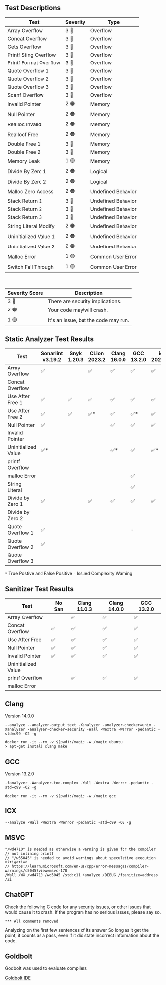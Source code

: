 
## Test Descriptions

| Test                      | Severity | Type                  |
|---------------------------|----------|-----------------------|
| Array Overflow            | 3 🔴     | Overflow              |
| Concat Overflow           | 3 🔴     | Overflow              |
| Gets Overflow             | 3 🔴     | Overflow              |
| Printf Sting Overflow     | 3 🔴     | Overflow              |
| Printf Format Overflow    | 3 🔴     | Overflow              |
| Quote Overflow 1          | 3 🔴     | Overflow              |
| Quote Overflow 2          | 3 🔴     | Overflow              |
| Quote Overflow 3          | 3 🔴     | Overflow              |
| Scanf Overflow            | 3 🔴     | Overflow              |
| Invalid Pointer           | 2 🟠     | Memory                |
| Null Pointer              | 2 🟠     | Memory                |
| Realloc Invalid           | 2 🟠     | Memory                |
| Reallocf Free             | 2 🟠     | Memory                |
| Double Free 1             | 3 🔴     | Memory                |
| Double Free 2             | 3 🔴     | Memory                |
| Memory Leak               | 1 🟡     | Memory                |
| Divide By Zero 1          | 2 🟠     | Logical               |
| Divide By Zero 2          | 2 🟠     | Logical               |
| Malloc Zero Access        | 2 🟠     | Undefined Behavior    |
| Stack Return 1            | 3 🔴     | Undefined Behavior    |
| Stack Return 2            | 3 🔴     | Undefined Behavior    |
| Stack Return 3            | 3 🔴     | Undefined Behavior    |
| String Literal Modify     | 2 🟠     | Undefined Behavior    |
| Uninitialized Value 1     | 2 🟠     | Undefined Behavior    |
| Uninitialized Value 2     | 2 🟠     | Undefined Behavior    |
| Malloc Error              | 1 🟡     | Common User Error     |
| Switch Fall Through       | 1 🟡     | Common User Error     |

<br>

| Severity Score | Description                              |
|----------------|------------------------------------------|
| 3 🔴           | There are security implications.         |
| 2 🟠           | Your code may/will crash.                |
| 1 🟡           | It's an issue, but the code may run.     |

## Static Analyzer Test Results

| Test                | Sonarlint v3.19.2 | Snyk 1.20.3 | CLion 2023.2 | Clang 16.0.0 | GCC 13.2.0 | icx 2023.1.0 | msvc v19.35 | ChatGPT |
|---------------------|-------------------|-------------|--------------|--------------|------------|--------------|-------------|---------|
| Array Overflow      | ✅                |             | ✅           | ✅           | ✅         | ✅           | ✅          | ✅      |
| Concat Overflow     |                   |             |              |              |            |              | ✅*         | ✅*     |
| Use After Free 1    | ✅                | ✅          | ✅           | ✅           | ✅         | ✅           | ✅          | ✅      |
| Use After Free 2    | ✅                | ✅          | ✅*          | ✅           | ✅*        | ✅           |             | ✅      |
| Null Pointer        | ✅                |             |              | ✅           | ✅         | ✅           |             | ✅*     |
| Invalid Pointer     |                   |             |              |              |            |              |             | ✅*     |
| Uninitialized Value | ✅*               |             |              | ✅*          | ✅         | ✅*          |             |         |
| printf Overflow     |                   |             |              |              |            |              | ✅          |         |
| malloc Error        |                   |             |              |              | ✅         |              | ✅          |         |
| String Literal      |                   |             |              |              | ✅         |              |             | ✅*     |
| Divide by Zero 1    | ✅                |             | ✅           | ✅           | ✅         | ✅           | ✅          |         |
| Divide by Zero 2    |                   |             |              |              |            |              |             | ✅*     |
| Quote Overflow 1    | ✅                |             |              |              | -          |              |             |         |
| Quote Overflow 2    | ✅                |             |              |              |            |              |             |         |
| Quote Overflow 3    |                   |             |              |              |            |              |             |         |

`*` True Postive and False Positive
`-` Issued Complexity Warning

## Sanitizer Test Results

| Test                | No San | Clang 11.0.3 | Clang 14.0.0 | GCC 13.2.0 |
|---------------------|--------|--------------|--------------|------------|
| Array Overflow      |        | ✅           | ✅           | ✅         |
| Concat Overflow     | ✅     | ✅           | ✅           | ✅         |
| Use After Free      | ✅     | ✅           | ✅           | ✅         |
| Null Pointer        | ✅     | ✅           | ✅           | ✅         |
| Invalid Pointer     | ✅     | ✅           | ✅           | ✅         |
| Uninitialized Value |        |              |              |            |
| printf Overflow     |        | ✅           | ✅           | ✅         |
| malloc Error        |        |              |              |            |

## Clang

Version 14.0.0

    --analyze --analyzer-output text -Xanalyzer -analyzer-checker=unix -Xanalyzer -analyzer-checker=security -Wall -Wextra -Werror -pedantic -std=c99 -O2 -g

```
docker run -it --rm -v $(pwd):/magic -w /magic ubuntu
> apt-get install clang make
```

## GCC

Version 13.2.0

    -fanalyzer -Wanalyzer-too-complex -Wall -Wextra -Werror -pedantic -std=c99 -O2 -g

```
docker run -it --rm -v $(pwd):/magic -w /magic gcc
```

## ICX

    --analyze -Wall -Wextra -Werror -pedantic -std=c99 -O2 -g

## MSVC

    "/wd4710" is needed as otherwise a warning is given for the compiler
    // not inlining printf
    // "/w35045" is needed to avoid warnings about speculative execution mitigation
    // https://learn.microsoft.com/en-us/cpp/error-messages/compiler-warnings/c5045?view=msvc-170
    /Wall /WX /wd4710 /wd5045 /std:c11 /analyze /DEBUG /fsanitize=address /Zi

## ChatGPT

Check the following C code for any security issues, or other issues that would cause it to crash.
If the program has no serious issues, please say so.

```
*** All comments removed
```

Analyzing on the first few sentences of its answer
So long as it get the point, it counts as a pass, even if it
did state incorrect information about the code.

## Goldbolt

Godbolt was used to evaluate compilers

[Goldbolt IDE](https://godbolt.org/#z:OYLghAFBqd5QCxAYwPYBMCmBRdBLAF1QCcAaPECAMzwBtMA7AQwFtMQByARg9KtQYEAysib0QXACx8BBAKoBnTAAUAHpwAMvAFYTStJg1AB9U8lJL6yAngGVG6AMKpaAVxYM9DgDJ4GmADl3ACNMYj0AB1QFQlsGZzcPSOjYgV9/IJZQ8K4LTCsbASECJmICBPdPXMtMazji0oJ0wJCwvQUSsoqk6s6mvxastq4ASgtUV2Jkdg4OMdpOAFZeTw4tUlRORwBqBQmpzG2AUgAmAGYeUgJNObGAaxATjQA6KQB2N8WANjeNN4AORaSf6A/ScSQrG4bTi8BQgDRXG5jOCwGCIEATAgRVwEciUNAsCJ0MIBVgzVT/L4AWi%2Bkm2yAMRm2XC%2Bzxe60w%2BCIxDw6D0/EEIjE7CkMkEihU6jWOj0AHdiEwIpwePMlpDpdCOAB5HHYgjbVBUbYU6m0%2BmM4DM1ns7YQZyE4nEY7nUa8a7SkZjBCYJhYcIQVUcCGkFggRYI1brTazCzwxEe0go9EEon0MgUCApx0oBmGYAsjQIrAANzw0wAanhMLKtRFGMreDRaAQwnCIMEocE/KUAJ4N0hd5jEHta4LaWruy4EtiCLUMWh9jVYYKuYCOMS0OHcXhYFh58RLvDECd4YuYLcc1S1HEzS5%2BFsLDW0PDBBXD5xYKEEHmh7djKgGMACiVtWtb1tuYrCKI4iigK8hKGoUK6LkFogKYxjmM%2BwRwpAYyoBEhQMFuVJUoYYg9gAXocVIAOobtstGYKo35MAxNFhMQJAMXW6CGDYyAMR06BHGcAAiyAAJwSQxWonAxwC8KgZ7EDyWA4QGeQFHE9gME4LiVF4unNJk2TJDEhHdFUpBROZcTGa0OSaSeRR9JZ7T5M5DANGU9lDI5HSNG5vSNL5pmjOMkzTBIgbLKQkaKZwxqUjSdK5kyLJsmytq4IQXGnBcIxuki9wSBJzyAicJySGcJwSScUiLFwZxfGCQa8KG4ZxVC0awnG7paJ6pAPFwZUVVVNV1Q1TUtY%2BZzqlGMLxgNiZokmEBIJiep4pmqAOmmpJsJwJopdswDIAJTXPCcvCcrlqn8rIQowdIcESohGq6CcpDyoqDYxfNCXarqOIGkax1mmdF1nFdtr2qmYTOjVhVLbcpDer6bQaY%2BwYdRG3WLXCCL9XMK3wOtKC7fD6b4pT2bIPmNWkCWZaYCBNZ1qslxNi2xBth2GqDr2/aC8Oo7jtY/bTowBBzguULLqu660Ju/a7vuMzrPgx51GeF43VeyA3v2975FCWFvj2H4a26P5/XwgHAVW7PgVzj3QSKL2yG9UrrJ9%2Bh5mhZj6C%2B6l4QRcTEVQZELlRTq0dHlFhFSRCoFSKb0KobH0YxzEKmxHFcVSPF8WWgkEMJYmSdJVKyfJinKap57wGMNR1HYEAOEFpA%2BAMJnDNZKQWfpPQD7ZaS9w57laS5gXD1ZreEd5/QZJPwVdHP7R9KFwwt/sUXhY%2BsXxZqSWmnSkPMtDckQDl3KI66KODQ8TxsoWb/v%2B/0jY%2B1YZ4xqPWxiJsVIajx2Qf3AYWL%2BnA5pdX/otYmyJVqrQ2sDXEGYsz7TJEdZKZoyyZyeOcV4bIbpchILyB6gp3YSE9uKBCPsZRnG%2BgqJUf5WpH3xkDLEINDSnxOng7YBDoZcCynaWmaZEZnGRggr0Po/SUEDDjX%2BsCFoxkJo/UmsAkAYLCNtbR4RkB4MEVwIsmBSwVidmBTmjY6A8z5p2bsw5hYOJHGOCcktdozhlvORcmtMArjXBuLclw1ZGAPJrI8J5dZQiYteFsxtBCmyfC%2BC2Vsvy21YQBJgQE2aWP7HBJ6HtILeyQiARhqF0KYRDs3DY4cBDETosrfOudWKMRUoXYughS5UiEiJcSUkZJySpApDYDdeRN1wk5NungO66S7j3FefkzKpHiBvXINllnb38h5KZS8u4L3qFvCeiy17lFWRYQ5Cywq70iiKf6yjAa8NwcgfBGhCHCI0NlUhTp8oP2kSAl%2BECIFQLaiGJRx8AFqL%2Bc/MBgLP6tRgeC%2BBSINFQGQRiVBuixEkiwRwE02wWAKGLAJYsI1nhnFirdbk5Dcj5KobBL2dCSnSB%2BiwlUbCAaah1Fw/UPC8UEqJdsElZVyWwyxd884kgpHAPRnIrG4If6dURaovqyK1paLFZivabQiXGCFcYclxgTRM1MSzHJHM8k2NbJQfm6wRaLkuHasWbiIJS1nN4%2BWfjFaBNVpgPcoTrZMwiTrJuGoYmGziRBE2j51jm17KkjU348C/jZZk7JFjzUQVpcKahRTGUfRAF/AOFTg7YWqfhQiW4AD0DTaDbGrQADTrbKdAkg3jGKbegcMkhFh1qEigLgXA60JyonW0S2AABCcgADidaqAKEMLEKivTfToGPAoBQdaABaeB64cTGaHSZhEdJ6USFZeZgwwqj2WV3dZhFNlT08rss5%2ByZ4%2BSOZegK69T2bxCu%2BneEUDjRXZfck%2BfLCXEtJSKm%2BXz75So9CVAFsK4Xf1BYqjhvUgHwf%2BTCpDGhgUIvQ4/QM10QMAL%2BcpGIdhJBAA%3D)

<!-- https://learn.snyk.io/lesson/use-after-free/?loc=ide -->
